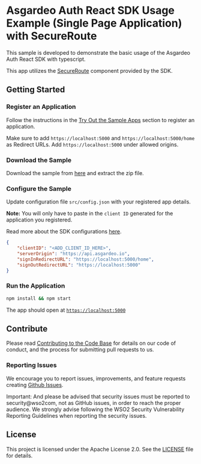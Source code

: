 # Asgardeo Auth React SDK Usage Example (Single Page Application) with SecureRoute

This sample is developed to demonstrate the basic usage of the Asgardeo Auth React SDK with typescript. 

This app utilizes the [SecureRoute](../../README.md#secureroute) component provided by the SDK.

## Getting Started

### Register an Application

Follow the instructions in the [Try Out the Sample Apps](../../README.md#try-out-the-sample-apps) section to register an application.

Make sure to add `https://localhost:5000` and `https://localhost:5000/home` as Redirect URLs. Add `https://localhost:5000` under allowed origins. 

### Download the Sample

Download the sample from [here](https://github.com/asgardeo/asgardeo-auth-react-sdk/releases/latest/download/asgardeo-react-ts-app.zip) and extract the zip file.

### Configure the Sample

Update configuration file `src/config.json` with your registered app details.

**Note:** You will only have to paste in the `client ID` generated for the application you registered.

Read more about the SDK configurations [here](../../README.md#authprovider).

```json
{
    "clientID": "<ADD_CLIENT_ID_HERE>",
    "serverOrigin": "https://api.asgardeo.io",
    "signInRedirectURL": "https://localhost:5000/home",
    "signOutRedirectURL": "https://localhost:5000"
}
```

### Run the Application

```bash
npm install && npm start
```
The app should open at [`https://localhost:5000`](https://localhost:5000)

## Contribute

Please read [Contributing to the Code Base](http://wso2.github.io/) for details on our code of conduct, and the process for submitting pull requests to us.

### Reporting Issues

We encourage you to report issues, improvements, and feature requests creating [Github Issues](https://github.com/asgardeo/asgardeo-auth-react-sdk/issues).

Important: And please be advised that security issues must be reported to security@wso2com, not as GitHub issues, in order to reach the proper audience. We strongly advise following the WSO2 Security Vulnerability Reporting Guidelines when reporting the security issues.

## License

This project is licensed under the Apache License 2.0. See the [LICENSE](../../LICENSE) file for details.
